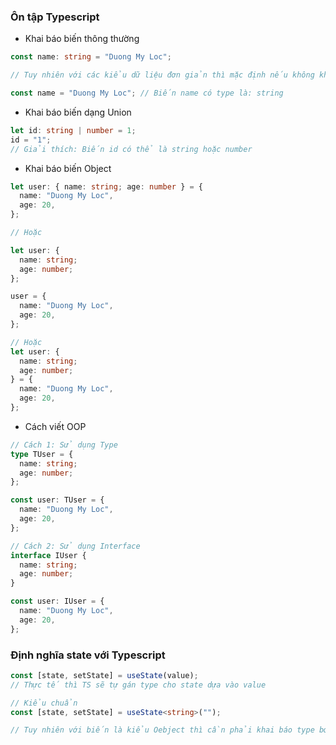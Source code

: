 ### Ôn tập Typescript

- Khai báo biến thông thường

```ts
const name: string = "Duong My Loc";

// Tuy nhiên với các kiểu dữ liệu đơn giản thì mặc định nếu không khai báo TS sẽ tự gán dựa vào value của biến

const name = "Duong My Loc"; // Biến name có type là: string
```

- Khai báo biến dạng Union

```ts
let id: string | number = 1;
id = "1";
// Giải thích: Biến id có thể là string hoặc number
```

- Khai báo biến Object

```ts
let user: { name: string; age: number } = {
  name: "Duong My Loc",
  age: 20,
};

// Hoặc

let user: {
  name: string;
  age: number;
};

user = {
  name: "Duong My Loc",
  age: 20,
};

// Hoặc
let user: {
  name: string;
  age: number;
} = {
  name: "Duong My Loc",
  age: 20,
};
```

- Cách viết OOP

```ts
// Cách 1: Sử dụng Type
type TUser = {
  name: string;
  age: number;
};

const user: TUser = {
  name: "Duong My Loc",
  age: 20,
};

// Cách 2: Sử dụng Interface
interface IUser {
  name: string;
  age: number;
}

const user: IUser = {
  name: "Duong My Loc",
  age: 20,
};
```

### Định nghĩa state với Typescript

```ts
const [state, setState] = useState(value);
// Thực tế thì TS sẽ tự gán type cho state dựa vào value

// Kiểu chuẩn
const [state, setState] = useState<string>("");

// Tuy nhiên với biến là kiểu Oebject thì cần phải khai báo type bởi TS không thể tự gán được
```
